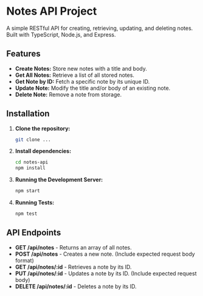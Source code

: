 # Notes API Project

A simple RESTful API for creating, retrieving, updating, and deleting notes. Built with TypeScript, Node.js, and Express.

## Features

* **Create Notes:** Store new notes with a title and body.
* **Get All Notes:** Retrieve a list of all stored notes.
* **Get Note by ID:** Fetch a specific note by its unique ID.
* **Update Note:** Modify the title and/or body of an existing note.
* **Delete Note:** Remove a note from storage.

## Installation

1. **Clone the repository:**

    ```bash
    git clone ...
    ```

2. **Install dependencies:**

    ```bash
    cd notes-api
    npm install 
    ```

3. **Running the Development Server:**

    ```bash
    npm start
    ```

3. **Running Tests:**

    ```bash
    npm test
    ```

## API Endpoints

* **GET /api/notes** - Returns an array of all notes.
* **POST /api/notes** - Creates a new note. (Include expected request body format)
* **GET /api/notes/:id** - Retrieves a note by its ID.
* **PUT /api/notes/:id** - Updates a note by its ID. (Include expected request body)
* **DELETE /api/notes/:id** - Deletes a note by its ID.
